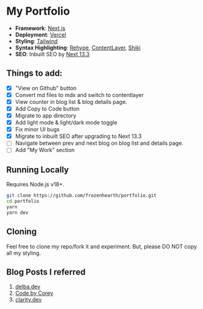 # My Portfolio

- **Framework**: [Next.js](https://nextjs.org/)
- **Deployment**: [Vercel](https://vercel.com)
- **Styling**: [Tailwind](https://tailwindcss.com)
- **Syntax Highlighting**: [Rehype](https://github.com/rehypejs/rehype), [ContentLayer](https://www.contentlayer.dev/), [Shiki](https://shiki.matsu.io/)
- **SEO**: Inbuilt SEO by [Next 13.3](https://beta.nextjs.org/docs/guides/seo#usage)

## Things to add:

- [x] "View on Github" button
- [x] Convert md files to mdx and switch to contentlayer
- [x] View counter in blog list & blog details page.
- [x] Add Copy to Code button
- [x] Migrate to app directory
- [x] Add light mode & light/dark mode toggle
- [x] Fix minor UI bugs
- [x] Migrate to inbuilt SEO after upgrading to Next 13.3
- [ ] Navigate between prev and next blog on blog list and details page.
- [ ] Add "My Work" section

## Running Locally

Requires Node.js v18+.

```bash
git clone https://github.com/frozenhearth/portfolio.git
cd portfolio
yarn
yarn dev
```

## Cloning

Feel free to clone my repo/fork it and experiment. But, please DO NOT copy all my styling.

## Blog Posts I referred

1. [delba.dev](https://delba.dev/blog/next-blog-structured-mdx-content-with-contentlayer)
2. [Code by Corey](https://codebycorey.com/blog/page-views-nextjs-supabase)
3. [clarity.dev](https://claritydev.net/blog/copy-to-clipboard-button-nextjs-mdx-rehype)
